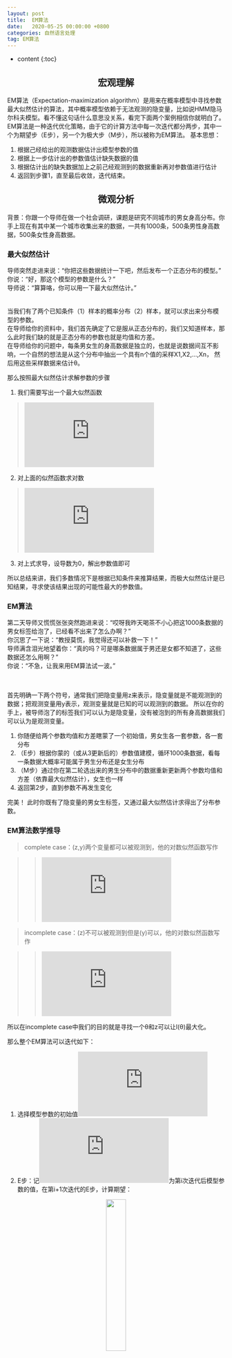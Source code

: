 ```yaml
---
layout: post
title:  EM算法
date:   2020-05-25 00:00:00 +0800
categories: 自然语言处理
tag: EM算法
---
```


* content
{:toc}


<h2 align="center">宏观理解</h2>

EM算法（Expectation-maximization algorithm）是用来在概率模型中寻找参数最大似然估计的算法，其中概率模型依赖于无法观测的隐变量，比如说HMM隐马尔科夫模型。看不懂这句话什么意思没关系，看完下面两个案例相信你就明白了。
EM算法是一种迭代优化策略，由于它的计算方法中每一次迭代都分两步，其中一个为期望步（E步），另一个为极大步（M步），所以被称为EM算法。
基本思想：
1. 根据己经给出的观测数据估计出模型参数的值
2. 根据上一步估计出的参数值估计缺失数据的值
3. 根据估计出的缺失数据加上之前己经观测到的数据重新再对参数值进行估计
4. 返回到步骤1，直至最后收敛，迭代结束。

<h2 align="center">微观分析</h2>

背景：你跟一个导师在做一个社会调研，课题是研究不同城市的男女身高分布。你手上现在有其中某一个城市收集出来的数据，一共有1000条，500条男性身高数据，500条女性身高数据。

<h3>最大似然估计</h3>

导师突然走进来说：“你把这些数据统计一下吧，然后发布一个正态分布的模型。”<br/>
你说：“好，那这个模型的参数是什么？”<br/>
导师说：“算算咯，你可以用一下最大似然估计。”<br/>
<br/><br/>
当我们有了两个已知条件（1）样本的概率分布（2）样本，就可以求出来分布模型的参数。<br/>
在导师给你的资料中，我们首先确定了它是服从正态分布的，我们又知道样本，那么此时我们缺的就是正态分布的参数也就是均值和方差。<br/>
在导师给你的问题中，每条男女生的身高数据是独立的，也就是说数据间互不影响，一个自然的想法是从这个分布中抽出一个具有n个值的采样X1,X2,...,Xn，
然后用这些采样数据来估计θ。

那么按照最大似然估计求解参数的步骤
1. 我们需要写出一个最大似然函数
> ![](https://latex.codecogs.com/gif.latex?likelihood%28%5Ctheta%20%29%20%3D%20f_d%28x_1%2C%20x_2%2C%20...%2C%20x_n%7C%5Ctheta%20%29%20%3D%20%5Cprod_%7Bi%3D1%7D%5E%7Bn%7Dp%28x_i%3B%5Ctheta%29)

2. 对上面的似然函数求对数
>![](https://latex.codecogs.com/gif.latex?log%20%5Cprod_%7Bi%3D1%7D%5E%7Bn%7Dp%28x_i%3B%5Ctheta%29%20%3D%5Csum_%7Bi%3D1%7D%5E%7Bn%7D%20log%20p%28x_i%3B%5Ctheta%29)

3. 对上式求导，设导数为0，解出参数值即可

所以总结来讲，我们多数情况下是根据已知条件来推算结果，而极大似然估计是已知结果，寻求使该结果出现的可能性最大的参数值。

<h3>EM算法</h3>

第二天导师又慌慌张张突然跑进来说：“哎呀我昨天喝茶不小心把这1000条数据的男女标签给泡了，已经看不出来了怎么办啊？”<br/>
你沉思了一下说：“教授莫慌，我觉得还可以补救一下！”<br/>
导师满含泪光地望着你：“真的吗？可是哪条数据属于男还是女都不知道了，这些数据还怎么用啊？”<br/>
你说：“不急，让我来用EM算法试一波。”<br/>
<br/><br/>

首先明确一下两个符号，通常我们把隐变量用z来表示，隐变量就是不能观测到的数据；把观测变量用y表示，观测变量就是已知的可以观测到的数据。
所以在你的手上，被导师泡了的标签我们可以认为是隐变量，没有被泡到的所有身高数据我们可以认为是观测变量。

1. 你随便给两个参数均值和方差瞎蒙了一个初始值，男女生各一套参数，各一套分布
2. （E步）根据你蒙的（或从3更新后的）参数值建模，循环1000条数据，看每一条数据大概率可能属于男生分布还是女生分布
3. （M步）通过你在第二轮选出来的男生分布中的数据重新更新两个参数均值和方差（依靠最大似然估计），女生也一样
4. 返回第2步，直到参数不再发生变化

完美！
此时你既有了隐变量的男女生标签，又通过最大似然估计求得出了分布参数。

<h3>EM算法数学推导</h3>

> complete case：(z,y)两个变量都可以被观测到，他的对数似然函数写作

>> ![](https://latex.codecogs.com/gif.latex?l%28%5Ctheta%20%29%20%3D%20log%20p%28y%2Cz%7C%5Ctheta%29%3D%20logp%28z%7C%5Ctheta%29%20&plus;%20logp%28y%20%7C%20z%2C%20%5Ctheta%29)

> incomplete case：(z)不可以被观测到但是(y)可以，他的对数似然函数写作

>> ![](https://latex.codecogs.com/gif.latex?l%28%5Ctheta%20%29%20%3D%20log%20p%28y%7C%5Ctheta%29%3D%20log%5Csum_%7Bz%7D%5E%7B%7Dp%28y%2Cz%7C%5Ctheta%29%20%3D%20log%5Csum_%7Bz%7D%5E%7B%7Dp%28y%7Cz%2C%5Ctheta%29p%28z%7C%5Ctheta%29)

所以在incomplete case中我们的目的就是寻找一个θ和z可以让l(θ)最大化。

那么整个EM算法可以迭代如下：

1. 选择模型参数的初始值![](https://latex.codecogs.com/gif.latex?%5Ctheta%20_0)
2. E步：记![](https://latex.codecogs.com/gif.latex?%5Ctheta%20_i)为第i次迭代后模型参数的值，在第i+1次迭代的E步，计算期望：

<p align="center"> 
  <img src="/imgs/em/3.png"  width="30%" height="30%">
</p>

3. M步：求使得![](https://latex.codecogs.com/gif.latex?Q%28%5Ctheta%2C%20%5Ctheta_i%29)极大化的θ，确定第i+1次迭代的参数的估计值![](https://latex.codecogs.com/gif.latex?%5Ctheta_%7Bi&plus;1%7D%20%3D%20argmax%20Q%28%5Ctheta%2C%20%5Ctheta_i%29)
4. 重复2-3步，直到收敛

所以到目前我们懵逼的地方就是那个Q函数，那是什么玩意？

我们已经知道我们要求解的对数似然函数l(θ)，我们的目的就是让l(θ)越大越好。所以我们期望在每次参数更新后的l(θ)都要比上一轮更新后的![](https://latex.codecogs.com/gif.latex?l%28%5Ctheta_%7Bi%7D%29)要大一点点。故我们希望的是![](https://latex.codecogs.com/gif.latex?l%28%5Ctheta%29%20-%20l%28%5Ctheta_%7Bi%7D%29):

<p align="center"> 
  <img src="/imgs/em/4.png"  width="50%" height="50%">
</p>

在第二步中我们用一个trick，就是左半部分我们先乘再除一个![](https://latex.codecogs.com/gif.latex?p%28z%7Cy%3B%5Ctheta_i%29)。
然后因为在第三步中变成的log sum是很难求的，所以我们引入另一个辅助叫Jensen不等式：

<p align="center"> 
  <img src="/imgs/em/5.png"  width="30%" height="30%">
</p>

所以我们把不等式代入到第三步的左半部分，用![](https://latex.codecogs.com/gif.latex?%5Clambda%20_j)来代替![](https://latex.codecogs.com/gif.latex?p%28z%7Cy%3B%5Ctheta_i%29)

所以通过上面的推导，我们可以得出一个结论，就是

<p align="center"> 
  <img src="/imgs/em/6.png"  width="30%" height="30%">
</p>

为了








